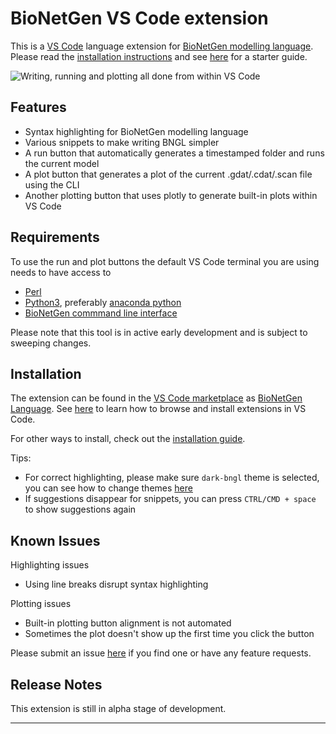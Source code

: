 # BioNetGen VS Code extension

This is a [VS Code](https://code.visualstudio.com/) language extension for [BioNetGen modelling language](http://bionetgen.org/). Please read the [installation instructions](https://github.com/RuleWorld/BNG_vscode_extension#installation) and see [here](https://bng-vscode-extension.readthedocs.io/en/latest/) for a starter guide.

<img src=https://raw.githubusercontent.com/RuleWorld/BNG_vscode_extension/main/assets/featured.gif title="Writing, running and plotting all done from within VS Code">


## Features

* Syntax highlighting for BioNetGen modelling language
* Various snippets to make writing BNGL simpler
* A run button that automatically generates a timestamped folder and runs the current model
* A plot button that generates a plot of the current .gdat/.cdat/.scan file using the CLI
* Another plotting button that uses plotly to generate built-in plots within VS Code

## Requirements

To use the run and plot buttons the default VS Code terminal you are using needs to have access to
* [Perl](https://www.perl.org/)
* [Python3](https://www.python.org/), preferably [anaconda python](https://docs.anaconda.com/anaconda/)
* [BioNetGen commmand line interface](https://github.com/ASinanSaglam/BNG_cli)

Please note that this tool is in active early development and is subject to sweeping changes.

## Installation

The extension can be found in the [VS Code marketplace](https://marketplace.visualstudio.com/vscode) as [BioNetGen Language](https://marketplace.visualstudio.com/items?itemName=als251.bngl). See [here](https://code.visualstudio.com/docs/editor/extension-gallery#_browse-for-extensions) to learn how to browse and install extensions in VS Code.

For other ways to install, check out the [installation guide](docs/install.md).

Tips: 

* For correct highlighting, please make sure ```dark-bngl``` theme is selected, you can see how to change themes [here](https://code.visualstudio.com/docs/getstarted/themes#_selecting-the-color-theme)
* If suggestions disappear for snippets, you can press ```CTRL/CMD + space``` to show suggestions again

## Known Issues

Highlighting issues
* Using line breaks disrupt syntax highlighting

Plotting issues
* Built-in plotting button alignment is not automated
* Sometimes the plot doesn't show up the first time you click the button

Please submit an issue [here](https://github.com/RuleWorld/BNG_vscode_extension) if you find one or have any feature requests. 

## Release Notes

This extension is still in alpha stage of development. 

-----------------------------------------------------------------------------------------------------------